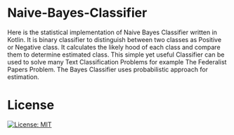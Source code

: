 # Naive-Bayes-Classifier
Here is the statistical implementation of Naive Bayes Classifier written in Kotlin. It is binary classifier to distinguish between two classes as Positive or Negative class. It calculates the likely hood of each class and compare them to determine estimated class. This simple yet useful Classifier can be used to solve many Text Classification Problems for example The Federalist Papers Problem. The Bayes Classifier uses probabilistic approach for estimation.

# License
[![License: MIT](https://img.shields.io/badge/License-MIT-yellow.svg)](https://opensource.org/licenses/MIT)
